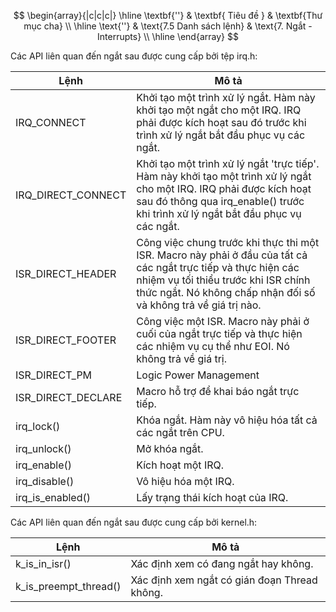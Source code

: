 $$
\begin{array}{|c|c|c|}
\hline
   \textbf{''} & \textbf{ Tiêu đề } & \textbf{Thư mục cha} \\ 
\hline
   \text{''} & \text{7.5 Danh sách lệnh} & \text{7. Ngắt - Interrupts} \\
\hline
\end{array}
$$

Các API liên quan đến ngắt sau được cung cấp bởi tệp irq.h:

| Lệnh              | Mô tả     |
| ------------------ | --------------------------------------------------------------------------------------------------------------------------------------------------------------------------------------------------------------------------------------- |
| IRQ_CONNECT        | Khởi tạo một trình xử lý ngắt. Hàm này khởi tạo một  ngắt cho một IRQ. IRQ phải được kích hoạt sau đó trước khi trình xử lý ngắt bắt đầu phục vụ các ngắt.                                                     |
| IRQ_DIRECT_CONNECT | Khởi tạo một trình xử lý ngắt 'trực tiếp'. Hàm này khởi tạo một trình xử lý ngắt cho một IRQ. IRQ phải được kích hoạt sau đó thông qua irq_enable() trước khi trình xử lý ngắt bắt đầu phục vụ các ngắt.                            |
| ISR_DIRECT_HEADER  | Công việc chung trước khi thực thi một ISR. Macro này phải ở đầu của tất cả các ngắt trực tiếp và thực hiện các nhiệm vụ tối thiểu trước khi ISR chính thức ngắt. Nó không chấp nhận đối số và không trả về giá trị nào. |
| ISR_DIRECT_FOOTER  | Công việc  một ISR. Macro này phải ở cuối của ngắt trực tiếp và thực hiện các nhiệm vụ cụ thể như EOI. Nó không trả về giá trị.                                                     |
| ISR_DIRECT_PM      | Logic Power Management       |
| ISR_DIRECT_DECLARE | Macro hỗ trợ để khai báo  ngắt trực tiếp.                                                                                                                                                                                   |
| irq_lock()         | Khóa ngắt. Hàm này vô hiệu hóa tất cả các ngắt trên CPU.                                                                                                                                                                             |
| irq_unlock()       | Mở khóa ngắt.                              |
| irq_enable()       | Kích hoạt một IRQ.  |
| irq_disable()      | Vô hiệu hóa một IRQ.                                                                                              |
| irq_is_enabled()   | Lấy trạng thái kích hoạt của IRQ.                           |


Các API liên quan đến ngắt sau được cung cấp bởi kernel.h:

| Lệnh               | Mô tả                                           |
| --------------------- | ----------------------------------------------- |
| k_is_in_isr()         | Xác định xem có đang ngắt hay không.      |
| k_is_preempt_thread() | Xác định xem ngắt có gián đoạn Thread không. |
